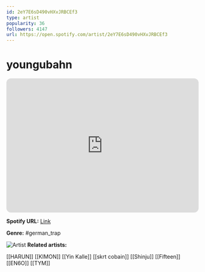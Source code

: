 ```yaml
---
id: 2eY7E6sD490vHXvJRBCEf3
type: artist
popularity: 36
followers: 4147
url: https://open.spotify.com/artist/2eY7E6sD490vHXvJRBCEf3
---
```

# youngubahn

<iframe style="border-radius:12px" src="https://open.spotify.com/embed/artist/2eY7E6sD490vHXvJRBCEf3" width="100%" height="352" frameBorder="0" allowfullscreen="" allow="autoplay; clipboard-write; encrypted-media; fullscreen; picture-in-picture" loading="lazy"></iframe>

**Spotify URL:** [Link](https://open.spotify.com/artist/2eY7E6sD490vHXvJRBCEf3)

**Genre:**  #german_trap

![Artist](https://i.scdn.co/image/ab6761610000e5eba6cdf44aee37738ebf6efa04)
**Related artists:**

[[HARUN]]
[[KIMON]]
[[Yin Kalle]]
[[skrt cobain]]
[[Shinju]]
[[Fifteen]]
[[EN6O]]
[[TYM]]
